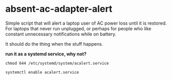 # absent-ac-adapter-alert
Simple script that will alert a laptop user of AC power loss until it is restored. For laptops that never run unplugged, or perhaps for people who like constant unnecessary notifications while on battery.

It should do the thing when the stuff happens. 


**run it as a systemd service, why not?**

`chmod 644 /etc/systemd/system/acalert.service
`

`systemctl enable acalert.service
`
